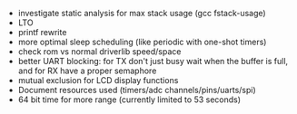 -   investigate static analysis for max stack usage (gcc fstack-usage)
-   LTO
-   printf rewrite
-   more optimal sleep scheduling (like periodic with one-shot timers)
-   check rom vs normal driverlib speed/space
-   better UART blocking: for TX don't just busy wait when the buffer is full,
    and for RX have a proper semaphore
-   mutual exclusion for LCD display functions
-   Document resources used (timers/adc channels/pins/uarts/spi)
-   64 bit time for more range (currently limited to 53 seconds)
